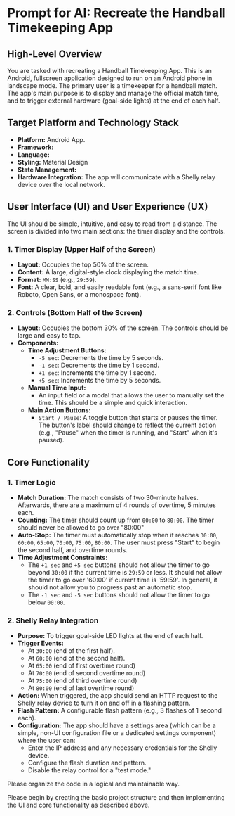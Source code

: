 
# Prompt for AI: Recreate the Handball Timekeeping App

## High-Level Overview

You are tasked with recreating a Handball Timekeeping App. This is an Android, fullscreen application designed to run on an Android phone in landscape mode. The primary user is a timekeeper for a handball match. The app's main purpose is to display and manage the official match time, and to trigger external hardware (goal-side lights) at the end of each half.

## Target Platform and Technology Stack

*   **Platform:** Android App.
*   **Framework:** 
*   **Language:** 
*   **Styling:** Material Design
*   **State Management:** 
*   **Hardware Integration:** The app will communicate with a Shelly relay device over the local network.

## User Interface (UI) and User Experience (UX)

The UI should be simple, intuitive, and easy to read from a distance. The screen is divided into two main sections: the timer display and the controls.

### 1. Timer Display (Upper Half of the Screen)

*   **Layout:** Occupies the top 50% of the screen.
*   **Content:** A large, digital-style clock displaying the match time.
*   **Format:** `MM:SS` (e.g., `29:59`).
*   **Font:** A clear, bold, and easily readable font (e.g., a sans-serif font like Roboto, Open Sans, or a monospace font).


### 2. Controls (Bottom Half of the Screen)

*   **Layout:** Occupies the bottom 30% of the screen. The controls should be large and easy to tap.
*   **Components:**
    *   **Time Adjustment Buttons:**
        *   `-5 sec`: Decrements the time by 5 seconds.
        *   `-1 sec`: Decrements the time by 1 second.
        *   `+1 sec`: Increments the time by 1 second.
        *   `+5 sec`: Increments the time by 5 seconds.
    *   **Manual Time Input:**
        *   An input field or a modal that allows the user to manually set the time. This should be a simple and quick interaction.
    *   **Main Action Buttons:**
        *   `Start / Pause`: A toggle button that starts or pauses the timer. The button's label should change to reflect the current action (e.g., "Pause" when the timer is running, and "Start" when it's paused).

## Core Functionality

### 1. Timer Logic

*   **Match Duration:** The match consists of two 30-minute halves. Afterwards, there are a maximum of 4 rounds of overtime, 5 minutes each.
*   **Counting:** The timer should count up from `00:00` to `80:00`. The timer should never be allowed to go over "80:00"
*   **Auto-Stop:** The timer must automatically stop when it reaches `30:00`, `60:00`, `65:00`, `70:00`, `75:00`, `80:00`. The user must press "Start" to begin the second half, and overtime rounds.
*   **Time Adjustment Constraints:**
    *   The `+1 sec` and `+5 sec` buttons should not allow the timer to go beyond `30:00` if the current time is `29:59` or less. It should not allow the timer to go over '60:00' if current time is '59:59'. In general, it should not allow you to progress past an automatic stop.
    *   The `-1 sec` and `-5 sec` buttons should not allow the timer to go below `00:00`.

### 2. Shelly Relay Integration

*   **Purpose:** To trigger goal-side LED lights at the end of each half.
*   **Trigger Events:**
    *   At `30:00` (end of the first half).
    *   At `60:00` (end of the second half).
    *   At `65:00` (end of first overtime round)
    *   At `70:00` (end of second overtime round)
    *   At `75:00` (end of third overtime round)
    *   At `80:00` (end of last overtime round)       
*   **Action:** When triggered, the app should send an HTTP request to the Shelly relay device to turn it on and off in a flashing pattern.
*   **Flash Pattern:** A configurable flash pattern (e.g., 3 flashes of 1 second each).
*   **Configuration:** The app should have a settings area (which can be a simple, non-UI configuration file or a dedicated settings component) where the user can:
    *   Enter the IP address and any necessary credentials for the Shelly device.
    *   Configure the flash duration and pattern.
    *   Disable the relay control for a "test mode."


Please organize the code in a logical and maintainable way. 

Please begin by creating the basic project structure and then implementing the UI and core functionality as described above.